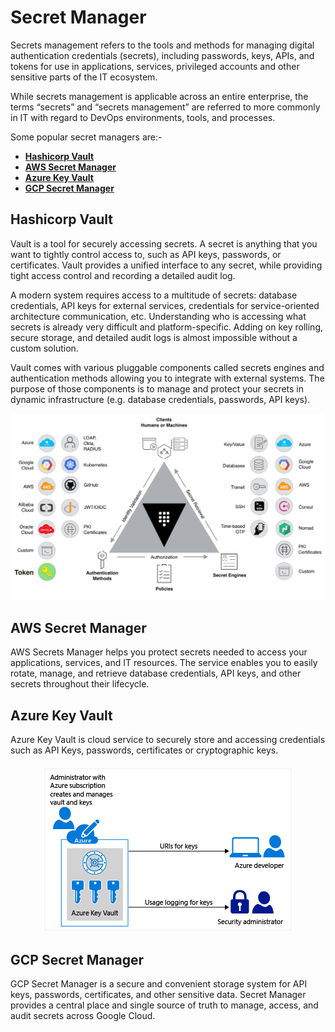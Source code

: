 # Secret Manager

Secrets management refers to the tools and methods for managing digital authentication credentials (secrets), including passwords, keys, APIs, and tokens for use in applications, services, privileged accounts and other sensitive parts of the IT ecosystem.

While secrets management is applicable across an entire enterprise, the terms “secrets” and “secrets management” are referred to more commonly in IT with regard to DevOps environments, tools, and processes.

Some popular secret managers are:-

- **[Hashicorp Vault](https://www.vaultproject.io/)**
- **[AWS Secret Manager](https://aws.amazon.com/secrets-manager/)**
- **[Azure Key Vault](https://azure.microsoft.com/en-in/services/key-vault/)**
- **[GCP Secret Manager](https://cloud.google.com/secret-manager)**

## Hashicorp Vault

Vault is a tool for securely accessing secrets. A secret is anything that you want to tightly control access to, such as API keys, passwords, or certificates. Vault provides a unified interface to any secret, while providing tight access control and recording a detailed audit log.

A modern system requires access to a multitude of secrets: database credentials, API keys for external services, credentials for service-oriented architecture communication, etc. Understanding who is accessing what secrets is already very difficult and platform-specific. Adding on key rolling, secure storage, and detailed audit logs is almost impossible without a custom solution.

Vault comes with various pluggable components called secrets engines and authentication methods allowing you to integrate with external systems. The purpose of those components is to manage and protect your secrets in dynamic infrastructure (e.g. database credentials, passwords, API keys).

![](./images/vault-triangle.png)

## AWS Secret Manager

AWS Secrets Manager helps you protect secrets needed to access your applications, services, and IT resources. The service enables you to easily rotate, manage, and retrieve database credentials, API keys, and other secrets throughout their lifecycle.

## Azure Key Vault

Azure Key Vault is cloud service to securely store and accessing credentials such as API Keys, passwords, certificates or cryptographic keys.

<div align="center">
    <img src="./images/azurekeyvault_overview.png" style="padding-top: 5px;">
</div>

## GCP Secret Manager

GCP Secret Manager is a secure and convenient storage system for API keys, passwords, certificates, and other sensitive data. Secret Manager provides a central place and single source of truth to manage, access, and audit secrets across Google Cloud.
